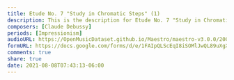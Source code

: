 ```yaml
---
title: Etude No. 7 "Study in Chromatic Steps" (1)
description: This is the description for Etude No. 7 "Study in Chromatic Steps" by Claude Debussy
composers: [Claude Debussy]
periods: [Impressionism]
audioURL: https://OpenMusicDataset.github.io/Maestro/maestro-v3.0.0/2004/MIDI-Unprocessed_SMF_17_R1_2004_03-06_ORIG_MID--AUDIO_20_R2_2004_12_Track12_wav--1.midi
formURL: https://docs.google.com/forms/d/e/1FAIpQLScEqI8iSOMlJwQL89uXgXrJ4lmBRfpRObHmKlUwhIJxrL6MKg/viewform
comments: true
share: true
date: 2021-08-08T07:43:13-06:00
---
```

